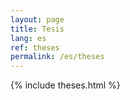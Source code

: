 ```yaml
---
layout: page
title: Tesis
lang: es
ref: theses
permalink: /es/theses
---
```


{% include theses.html %}
